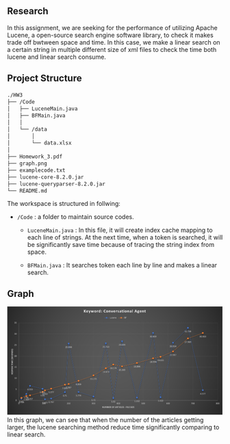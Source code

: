 ## Research

In this assignment, we are seeking for the performance of utilizing Apache Lucene, a open-source search engine software library, to check it makes trade off bwtween space and time. In this case, we make a linear search on a certain string in multiple different size of xml files to check the time both lucene and linear search consume.

## Project Structure

```
./HW3
├── /Code
│   ├── LuceneMain.java
│   ├── BFMain.java
│   │
│   └── /data
│       │
│       └── data.xlsx
│
├── Homework_3.pdf
├── graph.png
├── examplecode.txt
├── lucene-core-8.2.0.jar
├── lucene-queryparser-8.2.0.jar
└── README.md

```

The workspace is structured in follwing:

- `/Code` : a folder to maintain source codes.
    - `LuceneMain.java` : In this file, it will create index cache mapping to each line of strings. At the next time, when a token is searched, it will be significantly save time because of tracing the string index from space.
    
    - `BFMain.java` : It searches token each line by line and makes a linear search. 


## Graph

![graph](./graph.png)
In this graph, we can see that when the number of the articles getting larger, the lucene searching method reduce time significantly comparing to linear search.